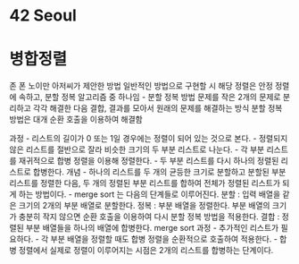 # 42 Seoul

# 병합정렬

존 폰 노이만 아저씨가 제안한 방법
일반적인 방법으로 구현할 시 해당 정렬은 안정 정렬에 속하고, 분할 정복 알고리즘 중 하나임
	- 분할 정복 방법
		문제를 작은 2개의 문제로 분리하고 각각 해결한 다음 결합, 결과를 모아서 원래의 문제를 해결하는 방식
		분할 정복 방법은 대개 순환 호출을 이용하여 해결함

과정
	- 리스트의 길이가 0 또는 1일 경우에는 정렬이 되어 있는 것으로 본다.
	- 정렬되지 않은 리스트를 절반으로 잘라 비슷한 크기의 두 부분 리스트로 나눈다.
	- 각 부분 리스트를 재귀적으로 합병 정렬을 이용해 정렬한다.
	- 두 부분 리스트를 다시 하나의 정렬된 리스트로 합병한다.
개념
	- 하나의 리스트를 두 개의 균등한 크기로 분할하고 분할된 부분 리스트를 정렬한 다음, 두 개의 정렬된 부분 리스트를 합하여 전체가 정렬된 리스트가 되게 하는 방법이다.
	- merge sort 는 다음의 단계들로 이루어진다.
		분할 : 입력 배열을 같은 크기의 2개의 부분 배열로 분할한다.
		정복 : 부분 배열을 정렬한다. 부분 배열의 크기가 충분히 작지 않으면 순환 호출을 이용하여 다시 분할 정복 방법을 적용한다.
		결합 : 정렬된 부분 배열들을 하나의 배열에 합병한다.
merge sort 과정
	- 추가적인 리스트가 필요하다.
	- 각 부분 배열을 정렬할 때도 합병 정렬을 순환적으로 호출하여 적용한다.
	- 합병 정렬에서 실제로 정렬이 이루어지는 시점은 2개의 리스트를 합병하는 단계이다.
	